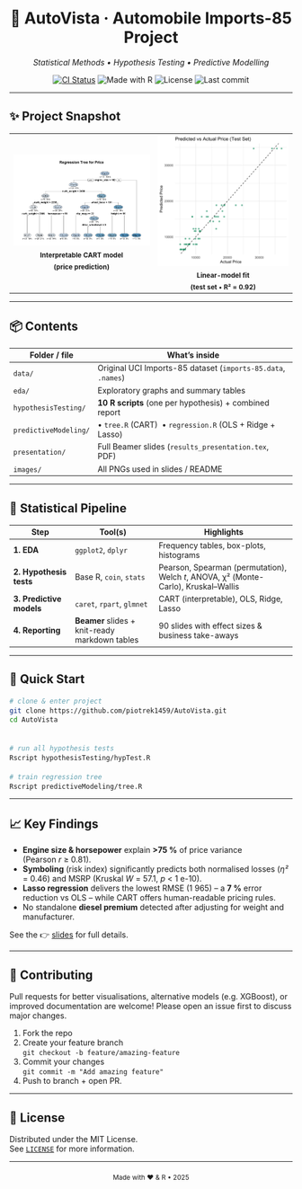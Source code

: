 <!-- ────────────────────────────────────────────────────────── -->
<h1 align="center">🚗 AutoVista · Automobile Imports-85 Project</h1>
<p align="center">
  <em>Statistical Methods • Hypothesis Testing • Predictive Modelling</em>
</p>

<p align="center">
  <!-- Badges – change branch or URL if needed -->
  <a href="https://github.com/piotrek1459/AutoVista/actions"><img
       src="https://github.com/piotrek1459/AutoVista/actions/workflows/R-CMD-check.yaml/badge.svg"
       alt="CI Status"></a>
  <img src="https://img.shields.io/badge/R-4.4.1-276DC3?logo=r&logoColor=white" alt="Made with R">
  <img src="https://img.shields.io/github/license/piotrek1459/AutoVista" alt="License">
  <img src="https://img.shields.io/github/last-commit/piotrek1459/AutoVista" alt="Last commit">
</p>

---

## ✨ Project Snapshot  

<table>
<tr>
  <td align="center">
    <img src="predictiveModelingPlots/reg_tree_price.png" width="320"><br>
    <sub><b>Interpretable CART model<br>(price prediction)</b></sub>
  </td>
  <td align="center">
    <img src="predictiveModelingPlots/pred_vs_actual_price.png" width="320"><br>
    <sub><b>Linear-model fit<br>(test set • R² = 0.92)</b></sub>
  </td>
</tr>
</table>

---

## 📦 Contents
| Folder / file                    | What’s inside                                                    |
|----------------------------------|------------------------------------------------------------------|
| `data/`                          | Original UCI Imports-85 dataset (`imports-85.data`, `.names`)    |
| `eda/`                           | Exploratory graphs and summary tables                            |
| `hypothesisTesting/`             | **10 R scripts** (one per hypothesis) + combined report          |
| `predictiveModeling/`            | • `tree.R` (CART) &nbsp;• `regression.R` (OLS + Ridge + Lasso)   |
| `presentation/`                  | Full Beamer slides (`results_presentation.tex`, PDF)             |
| `images/`                        | All PNGs used in slides / README                                 |

---

## 🔬 Statistical Pipeline

| Step | Tool(s) | Highlights |
|------|---------|------------|
| **1. EDA** | `ggplot2`, `dplyr` | Frequency tables, box-plots, histograms |
| **2. Hypothesis tests** | Base R, `coin`, `stats` | Pearson, Spearman (permutation), Welch _t_, ANOVA, χ² (Monte-Carlo), Kruskal–Wallis |
| **3. Predictive models** | `caret`, `rpart`, `glmnet` | CART (interpretable), OLS, Ridge, Lasso |
| **4. Reporting** | **Beamer** slides + knit-ready markdown tables | 90 slides with effect sizes & business take-aways |

---

## 🚀 Quick Start

```bash
# clone & enter project
git clone https://github.com/piotrek1459/AutoVista.git
cd AutoVista


# run all hypothesis tests
Rscript hypothesisTesting/hypTest.R

# train regression tree
Rscript predictiveModeling/tree.R
```


---

## 📈 Key Findings

* **Engine size & horsepower** explain **>75 %** of price variance  
  (Pearson _r_ ≥ 0.81).  
* **Symboling** (risk index) significantly predicts both normalised
  losses (_η²_ = 0.46) and MSRP (Kruskal _W_ = 57.1, _p_ < 1 e-10).  
* **Lasso regression** delivers the lowest RMSE (1 965) –
  a **7 %** error reduction vs OLS –
  while CART offers human-readable pricing rules.  
* No standalone **diesel premium** detected after adjusting for weight
  and manufacturer.

See the 👉 [slides](presentation/results_presentation.pdf) for full
details.

---

## 🤝 Contributing

Pull requests for better visualisations, alternative models (e.g. XGBoost),
or improved documentation are welcome! Please open an issue first to
discuss major changes.

1. Fork the repo  
2. Create your feature branch  
   `git checkout -b feature/amazing-feature`  
3. Commit your changes  
   `git commit -m "Add amazing feature"`  
4. Push to branch + open PR.

---

## 📄 License

Distributed under the MIT License.  
See [`LICENSE`](LICENSE) for more information.

---

<p align="center"><sub>Made with ❤️ &amp; R • 2025</sub></p>
